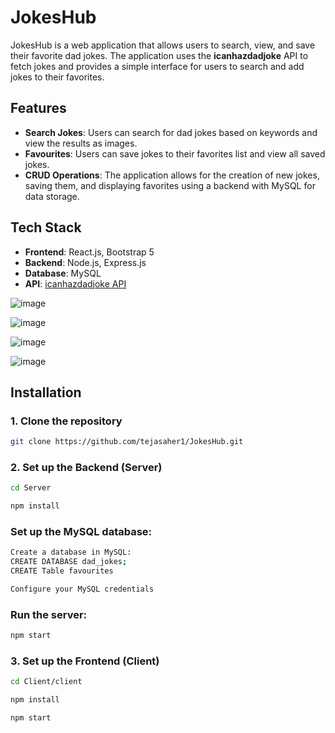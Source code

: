 # JokesHub

JokesHub is a web application that allows users to search, view, and save their favorite dad jokes. The application uses the **icanhazdadjoke** API to fetch jokes and provides a simple interface for users to search and add jokes to their favorites.

## Features

- **Search Jokes**: Users can search for dad jokes based on keywords and view the results as images.
- **Favourites**: Users can save jokes to their favorites list and view all saved jokes.
- **CRUD Operations**: The application allows for the creation of new jokes, saving them, and displaying favorites using a backend with MySQL for data storage.

## Tech Stack

- **Frontend**: React.js, Bootstrap 5
- **Backend**: Node.js, Express.js
- **Database**: MySQL
- **API**: [icanhazdadjoke API](https://icanhazdadjoke.com/api#fetch-a-dad-joke)


![image](https://github.com/user-attachments/assets/92e4ed02-b9f6-480e-a82b-951fa04b0de2)

![image](https://github.com/user-attachments/assets/a5ae66da-905c-464a-8087-8168a6f6528b)

![image](https://github.com/user-attachments/assets/3fb3f9cc-f869-4262-af9f-ea5cb3c83610)

![image](https://github.com/user-attachments/assets/419cebf1-7ec8-4a08-84dc-3b4a2a3583f0)



## Installation

### 1. Clone the repository

```bash
git clone https://github.com/tejasaher1/JokesHub.git
```

### 2. Set up the Backend (Server)
```bash
cd Server

npm install
```
### Set up the MySQL database:
```bash
Create a database in MySQL:
CREATE DATABASE dad_jokes;
CREATE Table favourites

Configure your MySQL credentials
```
### Run the server:
```bash
npm start
```

### 3. Set up the Frontend (Client)
```bash
cd Client/client

npm install

npm start

```



